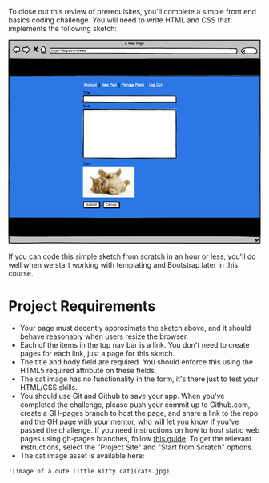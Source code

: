 <!-- 
author: Benjamin White
type: challenge
time: 120 minutes
name: Web Basics Coding Challenge
 -->

To close out this review of prerequisites, you'll complete a simple front end basics coding challenge. You will need to write HTML and CSS that implements the following sketch:

![challenge sketch](web-basics-challenge.png)

If you can code this simple sketch from scratch in an hour or less, you'll do well when we start working with templating and Bootstrap later in this course.

# Project Requirements

*   Your page must decently approximate the sketch above, and it should behave reasonably when users resize the browser.
*   Each of the items in the top nav bar is a link. You don't need to create pages for each link, just a page for this sketch.
*   The title and body field are required. You should enforce this using the HTML5 required attribute on these fields.
*   The cat image has no functionality in the form, it's there just to test your HTML/CSS skills. 
*	You should use Git and Github to save your app. When you've completed the challenge, please push your commit up to Github.com, create a GH-pages branch to host the page, and share a link to the repo and the GH page with your mentor, who will let you know if you've passed the challenge. If you need instructions on how to host static web pages using gh-pages branches, follow [this guide](https://pages.github.com/). To get the relevant instructions, select the "Project Site" and "Start from Scratch" options.
*    The cat image asset is available here: 
    
    ![image of a cute little kitty cat](cats.jpg)

